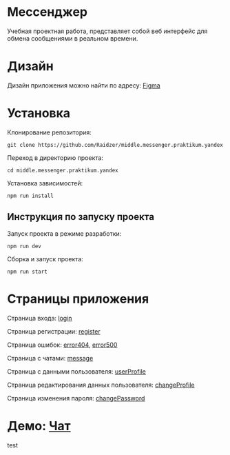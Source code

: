 # Мессенджер

Учебная проектная работа, представляет собой веб интерфейс для обмена сообщениями в реальном времени.

# Дизайн

Дизайн приложения можно найти по адресу: [Figma](https://www.figma.com/design/jF5fFFzgGOxQeB4CmKWTiE/Chat_external_link?node-id=0-1&p=f)

# Установка

Клонирование репозитория:

```
git clone https://github.com/Raidzer/middle.messenger.praktikum.yandex
```

Переход в директорию проекта:

```
cd middle.messenger.praktikum.yandex
```

Установка зависимостей:

```
npm run install
```

## Инструкция по запуску проекта

Запуск проекта в режиме разработки:

```
npm run dev
```

Сборка и запуск проекта:

```
npm run start
```

# Страницы приложения

Страница входа: [login](https://raidzermessenger.netlify.app/src/pages/login/login)

Страница регистрации: [register](https://raidzermessenger.netlify.app/src/pages/register/register)

Страница ошибок: [error404](https://raidzermessenger.netlify.app/src/pages/error404/error404), [error500](https://raidzermessenger.netlify.app/src/pages/error500/error500)

Страница с чатами: [message](https://raidzermessenger.netlify.app/src/pages/message/message)

Страница с данными пользователя: [userProfile](https://raidzermessenger.netlify.app/src/pages/userprofile/userprofile)

Страница редактирования данных пользователя: [changeProfile](https://raidzermessenger.netlify.app/src/pages/changeprofile/changeprofile)

Страница изменения пароля: [changePassword](https://raidzermessenger.netlify.app/src/pages/changepassword/changepassword)

# Демо: [Чат](https://raidzermessenger.netlify.app/)

test
